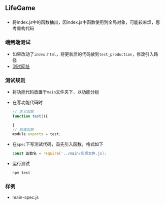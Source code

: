 ## LifeGame

### 
- 将index.js中的函数抽出，因index.js中函数使用到全局对象，可能较麻烦，思考重构代码

### 端到端测试
- 如果改动了`index.html`，将更新后的代码放到`test_production`，修改引入路径
- [测试网址](http://101.132.147.55)

### 测试规则
- 将功能代码放置于`main`文件夹下，以功能分组

- 在写功能代码时
    ```js
    // 定义函数
    function test(){

    }
    // 暴露函数
    module.exports = test;
    ```
- 在`spec`下写测试代码，首先引入函数，格式如下
    ```js
    const 函数名 = require('../main/实现文件.js);
    ```
- 运行测试
    ```js
    npm test
    ```

### 样例
- main-spec.js